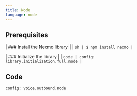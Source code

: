 ```yaml
---
title: Node
language: node
---
```


## Prerequisites

| ### Install the Nexmo library
|
| ```sh
| $ npm install nexmo
| ```

| ### Initialize the library
|
| ```code
| config: library.initialization.full.node
| ```

## Code

```code
config: voice.outbound.node
```
